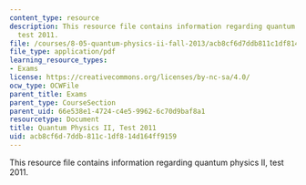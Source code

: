 ```yaml
---
content_type: resource
description: This resource file contains information regarding quantum physics II,
  test 2011.
file: /courses/8-05-quantum-physics-ii-fall-2013/acb8cf6d7ddb811c1df814d164ff9159_MIT8_05F13_test_2011.pdf
file_type: application/pdf
learning_resource_types:
- Exams
license: https://creativecommons.org/licenses/by-nc-sa/4.0/
ocw_type: OCWFile
parent_title: Exams
parent_type: CourseSection
parent_uid: 66e538e1-4724-c4e5-9962-6c70d9baf8a1
resourcetype: Document
title: Quantum Physics II, Test 2011
uid: acb8cf6d-7ddb-811c-1df8-14d164ff9159
---
```

This resource file contains information regarding quantum physics II, test 2011.